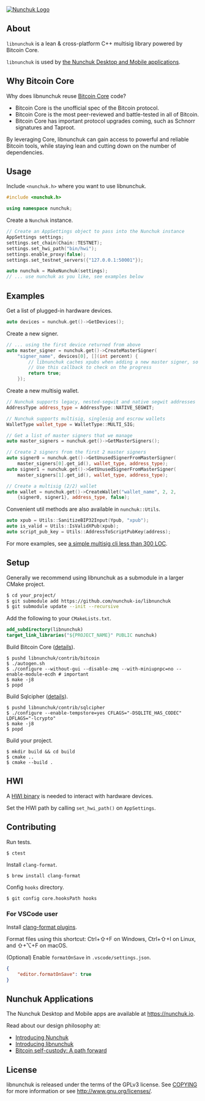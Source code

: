 [![Nunchuk Logo](https://nunchuk.io/wp-content/uploads/2021/03/Horizontal-Logo-2.png)](https://nunchuk.io)

## About
`libnunchuk` is a lean & cross-platform C++ multisig library powered by Bitcoin Core.

`libnunchuk` is used by [the Nunchuk Desktop and Mobile applications](https://nunchuk.io/#Download).

## Why Bitcoin Core

Why does libnunchuk reuse [Bitcoin Core](https://github.com/bitcoin/bitcoin) code?

* Bitcoin Core is the unofficial spec of the Bitcoin protocol.
* Bitcoin Core is the most peer-reviewed and battle-tested in all of Bitcoin.
* Bitcoin Core has important protocol upgrades coming, such as Schnorr signatures and Taproot.

By leveraging Core, libnunchuk can gain access to powerful and reliable Bitcoin tools, while staying lean and cutting down on the number of dependencies.

## Usage

Include `<nunchuk.h>` where you want to use libnunchuk.

```c++
#include <nunchuk.h>

using namespace nunchuk;
```

Create a `Nunchuk` instance.

```c++
// Create an AppSettings object to pass into the Nunchuk instance
AppSettings settings;
settings.set_chain(Chain::TESTNET);
settings.set_hwi_path("bin/hwi");
settings.enable_proxy(false);
settings.set_testnet_servers({"127.0.0.1:50001"});

auto nunchuk = MakeNunchuk(settings);
// ... use nunchuk as you like, see examples below
```

## Examples

Get a list of plugged-in hardware devices.

```c++
auto devices = nunchuk.get()->GetDevices();
```

Create a new signer.

```c++
// ... using the first device returned from above
auto master_signer = nunchuk.get()->CreateMasterSigner(
    "signer_name", devices[0], [](int percent) { 
        // libnunchuk caches xpubs when adding a new master signer, so this method will take some time
        // Use this callback to check on the progress
        return true;
    });
```

Create a new multisig wallet.

```c++
// Nunchuk supports legacy, nested-segwit and native segwit addresses
AddressType address_type = AddressType::NATIVE_SEGWIT;

// Nunchuk supports multisig, singlesig and escrow wallets
WalletType wallet_type = WalletType::MULTI_SIG;

// Get a list of master signers that we manage
auto master_signers = nunchuk.get()->GetMasterSigners();

// Create 2 signers from the first 2 master signers
auto signer0 = nunchuk.get()->GetUnusedSignerFromMasterSigner(
    master_signers[0].get_id(), wallet_type, address_type);
auto signer1 = nunchuk.get()->GetUnusedSignerFromMasterSigner(
    master_signers[1].get_id(), wallet_type, address_type);

// Create a multisig (2/2) wallet
auto wallet = nunchuk.get()->CreateWallet("wallet_name", 2, 2,
    {signer0, signer1}, address_type, false);
```

Convenient util methods are also available in `nunchuk::Utils`.

```c++
auto xpub = Utils::SanitizeBIP32Input(Ypub, "xpub");
auto is_valid = Utils::IsValidXPub(xpub);
auto script_pub_key = Utils::AddressToScriptPubKey(address);
```

For more examples, see [a simple multisig cli less than 300 LOC](examples/main.cpp). 

## Setup

Generally we recommend using libnunchuk as a submodule in a larger CMake project.

```bash
$ cd your_project/
$ git submodule add https://github.com/nunchuk-io/libnunchuk
$ git submodule update --init --recursive
```

Add the following to your `CMakeLists.txt`.

```cmake
add_subdirectory(libnunchuk)
target_link_libraries("${PROJECT_NAME}" PUBLIC nunchuk)
```

Build Bitcoin Core ([details](https://github.com/bitcoin/bitcoin/tree/master/doc#building)).

```
$ pushd libnunchuk/contrib/bitcoin
$ ./autogen.sh
$ ./configure --without-gui --disable-zmq --with-miniupnpc=no --enable-module-ecdh # important
$ make -j8
$ popd
```

Build Sqlcipher ([details](https://github.com/sqlcipher/sqlcipher)).

```
$ pushd libnunchuk/contrib/sqlcipher
$ ./configure --enable-tempstore=yes CFLAGS="-DSQLITE_HAS_CODEC" LDFLAGS="-lcrypto"
$ make -j8
$ popd
```

Build your project.

```
$ mkdir build && cd build
$ cmake ..
$ cmake --build .
```
## HWI

A [HWI binary](https://github.com/bitcoin-core/HWI/tags) is needed to interact with hardware devices.

Set the HWI path by calling `set_hwi_path()` on `AppSettings`.

## Contributing

Run tests.

```
$ ctest
```

Install `clang-format`.

```
$ brew install clang-format
```

Config `hooks` directory.

```
$ git config core.hooksPath hooks
```

### For VSCode user

Install [clang-format plugins](https://marketplace.visualstudio.com/items?itemName=xaver.clang-format).

Format files using this shortcut: Ctrl+⇧+F on Windows, Ctrl+⇧+I on Linux, and ⇧+⌥+F on macOS.

(Optional) Enable `formatOnSave` in `.vscode/settings.json`.

```json
{
    "editor.formatOnSave": true
}
```

## Nunchuk Applications

The Nunchuk Desktop and Mobile apps are available at https://nunchuk.io.

Read about our design philosophy at:
* [Introducing Nunchuk](https://nunchuk.medium.com/introducing-nunchuk-multisig-made-easy-30d3144d0e09)
* [Introducing libnunchuk](https://nunchuk.medium.com/announcing-libnunchuk-a-lean-cross-platform-multisig-library-powered-by-bitcoin-core-a2f6e26c54df)
* [Bitcoin self-custody: A path forward](https://nunchuk.medium.com/bitcoin-self-custody-a-path-forward-bf131663d19f)

##  License

libnunchuk is released under the terms of the GPLv3 license. See [COPYING](COPYING) for more information or see http://www.gnu.org/licenses/.
